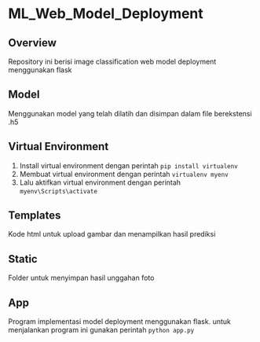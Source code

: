 # ML_Web_Model_Deployment

## Overview

Repository ini berisi image classification web model deployment menggunakan flask

## Model

Menggunakan model yang telah dilatih dan disimpan dalam file berekstensi .h5

## Virtual Environment

1. Install virtual environment dengan perintah `pip install virtualenv`
2. Membuat virtual environment dengan perintah `virtualenv myenv`
3. Lalu aktifkan virtual environment dengan perintah `myenv\Scripts\activate`

## Templates

Kode html untuk upload gambar dan menampilkan hasil prediksi

## Static

Folder untuk menyimpan hasil unggahan foto

## App

Program implementasi model deployment menggunakan flask. untuk menjalankan program ini gunakan perintah `python app.py`

